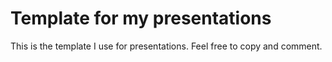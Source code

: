 # Template for my presentations

This is the template I use for presentations. Feel free to copy and comment.

